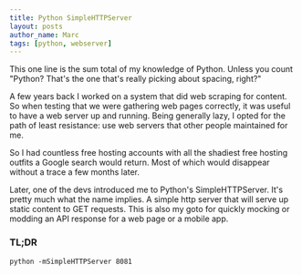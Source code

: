 ```yaml
---
title: Python SimpleHTTPServer
layout: posts
author_name: Marc
tags: [python, webserver]
---
```

This one line is the sum total of my knowledge of Python. Unless you count "Python? That's the one that's really picking about spacing, right?"

A few years back I worked on a system that did web scraping for content. So when testing that we were gathering web pages correctly, it was useful to have a web server up and running. Being generally lazy, I opted for the path of least resistance: use web servers that other people maintained for me.

So I had countless free hosting accounts with all the shadiest free hosting outfits a Google search would return. Most of which would disappear without a trace a few months later.

Later, one of the devs introduced me to Python's SimpleHTTPServer. It's pretty much what the name implies. A simple http server that will serve up static content to GET requests. This is also my goto for quickly mocking or modding an API response for a web page or a mobile app.

### TL;DR
```python -mSimpleHTTPServer 8081```